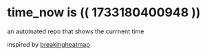 # time_now is (( 1733180400948 ))

an automated repo that shows the currnent time

inspired by [breakingheatmap](https://github.com/breakingheatmap/breakingheatmap)